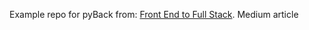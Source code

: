 Example repo for pyBack from:  [Front End to Full Stack](https://medium.com/@k3no/front-end-to-full-stack-1b6904c4b962). Medium article

